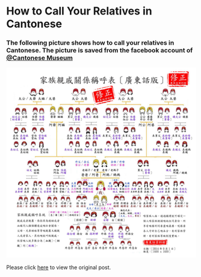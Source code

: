 How to Call Your Relatives in Cantonese
=======================================

### The following picture shows how to call your relatives in Cantonese. The picture is saved from the facebook account of [@Cantonese Museum](https://www.facebook.com/CantoneseMuseum/)

  
  
![](../pictures/CallRelativesInCantonese.jpg)  
  

Please click [here](https://www.facebook.com/CantoneseMuseum/photos/a.520028784674005/847930488550498/) to view the original post.